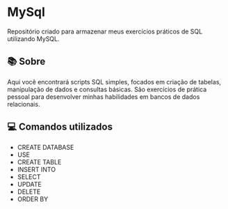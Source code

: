 # MySql
Repositório criado para armazenar meus exercícios práticos de SQL utilizando MySQL.

## 📚 Sobre

Aqui você encontrará scripts SQL simples, focados em criação de tabelas, manipulação de dados e consultas básicas. São exercícios de prática pessoal para desenvolver minhas habilidades em bancos de dados relacionais.

## 💻 Comandos utilizados

- CREATE DATABASE
- USE
- CREATE TABLE
- INSERT INTO
- SELECT
- UPDATE
- DELETE
- ORDER BY
